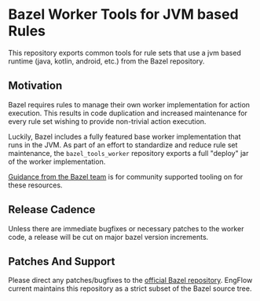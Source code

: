 # Bazel Worker Tools for JVM based Rules

This repository exports common tools for rule sets that use a jvm based runtime (java, kotlin, android, etc.)
from the Bazel repository.

## Motivation
Bazel requires rules to manage their own worker implementation for action execution. This results in
code duplication and increased maintenance for every rule set wishing to provide non-trivial action
execution.

Luckily, Bazel includes a fully featured base worker implementation that runs in the JVM. As part of an 
effort to standardize and reduce rule set maintenance, the `bazel_tools_worker` repository exports a
full "deploy" jar of the worker implementation.

[Guidance from the Bazel team](https://github.com/bazelbuild/bazel/issues/19544) is for community
supported tooling on for these resources.

## Release Cadence
Unless there are immediate bugfixes or necessary patches to the worker code, a release will be cut 
on major bazel version increments.

## Patches And Support
Please direct any patches/bugfixes to the [official Bazel repository](https://github.com/bazlebuild/bazel).
EngFlow current maintains this repository as a strict subset of the Bazel source tree.